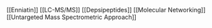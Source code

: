 [[Enniatin]]
[[LC-MS/MS]]
[[Depsipeptides]]
[[Molecular Networking]]
[[Untargeted Mass Spectrometric Approach]]

